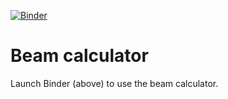 [![Binder](https://mybinder.org/badge_logo.svg)](https://mybinder.org/v2/gh/aplowman/beam-calculator/master?filepath=beam_calculator.ipynb)

# Beam calculator

Launch Binder (above) to use the beam calculator.

